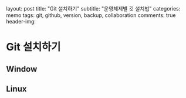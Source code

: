 layout: post
title:  "Git 설치하기"
subtitle:   "운영체제별 깃 설치법"
categories: memo
tags: git, github, version, backup, collaboration
comments: true
header-img: 



# Git 설치하기



## Window



## Linux

